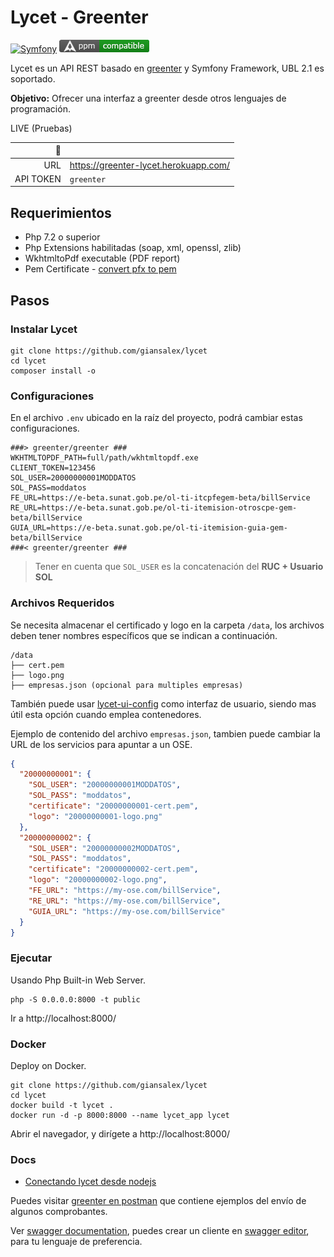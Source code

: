 # Lycet - Greenter
[![Symfony](https://github.com/giansalex/lycet/actions/workflows/symfony.yml/badge.svg)](https://github.com/giansalex/lycet/actions/workflows/symfony.yml)
[![PPM Compatible](https://raw.githubusercontent.com/php-pm/ppm-badge/master/ppm-badge.png)](https://github.com/php-pm/php-pm)

Lycet es un API REST basado en [greenter](https://github.com/thegreenter/greenter) y Symfony Framework, UBL 2.1 es soportado.

**Objetivo:** Ofrecer una interfaz a greenter desde otros lenguajes de programación. 

LIVE (Pruebas)

|      :rocket: |                                      |
|--------------:|--------------------------------------|
|URL            | https://greenter-lycet.herokuapp.com/|    
|API TOKEN      | `greenter`                           |

## Requerimientos
- Php 7.2 o superior
- Php Extensions habilitadas (soap, xml, openssl, zlib)
- WkhtmltoPdf executable (PDF report)
- Pem Certificate - [convert pfx to pem](https://github.com/thegreenter/xmldsig/blob/master/CONVERT.md)

## Pasos

### Instalar Lycet
```
git clone https://github.com/giansalex/lycet
cd lycet
composer install -o
```

### Configuraciones  
En el archivo `.env` ubicado en la raíz del proyecto, podrá cambiar estas configuraciones.
```
###> greenter/greenter ###
WKHTMLTOPDF_PATH=full/path/wkhtmltopdf.exe
CLIENT_TOKEN=123456
SOL_USER=20000000001MODDATOS
SOL_PASS=moddatos
FE_URL=https://e-beta.sunat.gob.pe/ol-ti-itcpfegem-beta/billService
RE_URL=https://e-beta.sunat.gob.pe/ol-ti-itemision-otroscpe-gem-beta/billService
GUIA_URL=https://e-beta.sunat.gob.pe/ol-ti-itemision-guia-gem-beta/billService
###< greenter/greenter ###
```

> Tener en cuenta que `SOL_USER` es la concatenación del **RUC + Usuario SOL**

### Archivos Requeridos
Se necesita almacenar el certificado y logo en la carpeta `/data`, los archivos deben tener nombres específicos que se indican
a continuación.
```
/data
├── cert.pem
├── logo.png
├── empresas.json (opcional para multiples empresas)
```
También puede usar [lycet-ui-config](https://giansalex.github.io/lycet-ui-config/) como interfaz de usuario, siendo mas útil
esta opción cuando emplea contenedores.  

Ejemplo de contenido del archivo `empresas.json`, tambien puede cambiar la URL de los servicios para apuntar a un OSE.

```json
{
  "20000000001": {
    "SOL_USER": "20000000001MODDATOS",
    "SOL_PASS": "moddatos",
    "certificate": "20000000001-cert.pem",
    "logo": "20000000001-logo.png"
  },
  "20000000002": {
    "SOL_USER": "20000000002MODDATOS",
    "SOL_PASS": "moddatos",
    "certificate": "20000000002-cert.pem",
    "logo": "20000000002-logo.png",
    "FE_URL": "https://my-ose.com/billService",
    "RE_URL": "https://my-ose.com/billService",
    "GUIA_URL": "https://my-ose.com/billService"
  }
}
```

### Ejecutar    
Usando Php Built-in Web Server.
```
php -S 0.0.0.0:8000 -t public
```
Ir a http://localhost:8000/


### Docker
Deploy on Docker.
```
git clone https://github.com/giansalex/lycet
cd lycet
docker build -t lycet .
docker run -d -p 8000:8000 --name lycet_app lycet 
```

Abrir el navegador, y dirígete a http://localhost:8000/

### Docs

- [Conectando lycet desde nodejs](https://github.com/giansalex/lycet-demo-js)

Puedes visitar [greenter en postman](https://www.postman.com/greenter/) que contiene ejemplos del envío de algunos comprobantes.

Ver [swagger documentation](http://petstore.swagger.io/?url=https://raw.githubusercontent.com/giansalex/lycet/master/public/swagger.yaml), puedes crear un cliente en [swagger editor](http://editor.swagger.io/?url=https://raw.githubusercontent.com/giansalex/lycet/master/public/swagger.yaml), para tu lenguaje de preferencia.

